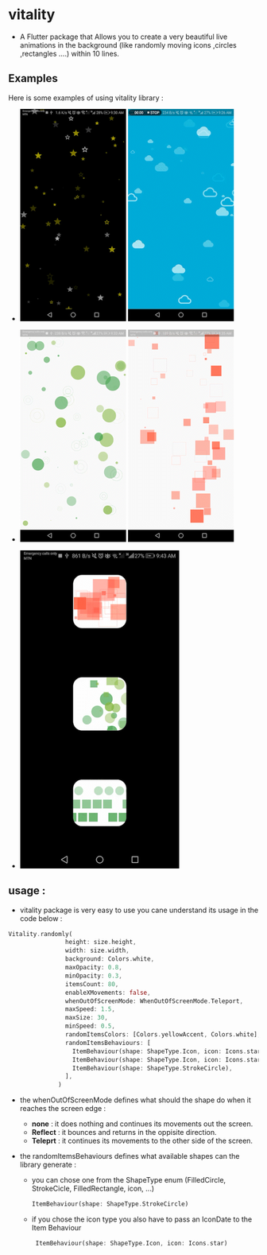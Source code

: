 # vitality

* A Flutter package that Allows you to create a very beautiful live animations in the background (like randomly moving icons ,circles ,rectangles ....) within 10 lines.

## Examples 

Here is some examples of using vitality library :

* ![example 1](https://github.com/AbdulrhmanSayedAli/vitality/blob/main/examples/example_1.gif) ![example 2](https://github.com/AbdulrhmanSayedAli/vitality/blob/main/examples/example_2.gif)

* ![example 3](https://github.com/AbdulrhmanSayedAli/vitality/blob/main/examples/example_3.gif) ![example 4](https://github.com/AbdulrhmanSayedAli/vitality/blob/main/examples/example_4.gif)

* ![example 5](https://github.com/AbdulrhmanSayedAli/vitality/blob/main/examples/example_5.gif)


## usage :

* vitality package is very easy to use you cane understand its usage in the code below :

```dart
Vitality.randomly(
                height: size.height,
                width: size.width,
                background: Colors.white,
                maxOpacity: 0.8,
                minOpacity: 0.3,
                itemsCount: 80,
                enableXMovements: false,
                whenOutOfScreenMode: WhenOutOfScreenMode.Teleport,
                maxSpeed: 1.5,
                maxSize: 30,
                minSpeed: 0.5,
                randomItemsColors: [Colors.yellowAccent, Colors.white],
                randomItemsBehaviours: [
                  ItemBehaviour(shape: ShapeType.Icon, icon: Icons.star),
                  ItemBehaviour(shape: ShapeType.Icon, icon: Icons.star_border),
                  ItemBehaviour(shape: ShapeType.StrokeCircle),
                ],
              )
```


* the whenOutOfScreenMode defines what should the shape do when it reaches the screen edge :
    - <b>none</b> : it does nothing and continues its movements out the screen.
    - <b>Reflect</b> : it bounces and returns in the oppisite direction.
    - <b>Teleprt</b> : it continues its movements to the other side of the screen.

* the randomItemsBehaviours defines what available shapes can the library generate :
    - you can chose one from the ShapeType enum (FilledCircle, StrokeCicle, FilledRectangle, icon, ...)

         ```dart
        ItemBehaviour(shape: ShapeType.StrokeCircle)
        ```
    - if you chose the icon type you also have to pass an IconDate to the Item Behaviour
        ```dart
         ItemBehaviour(shape: ShapeType.Icon, icon: Icons.star)
        ```

